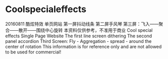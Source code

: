 # Coolspecialeffects
20160811
酷炫特效
单页网站
第一屏抖动线条
第二屏手风琴
第三屏：飞入——聚合——散开——围绕中心旋转
本资料仅供参考，不准用于商业
Cool special effects
Single Page Website
The first line screen dithering
The second panel accordion
Third Screen: Fly - Aggregation - spread - around the center of rotation
This information is for reference only and are not allowed to be used for commercial!
